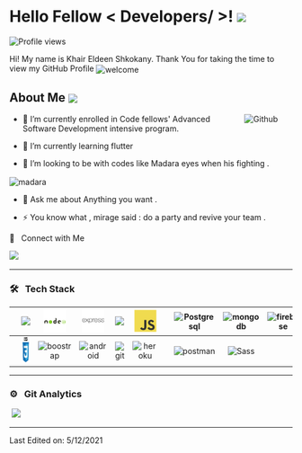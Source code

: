 <h1> Hello Fellow < Developers/ >! <img src = "https://i.pinimg.com/originals/10/94/23/109423f76102e5e8f703b70612aaa98b.gif" width = 30px> </h1>
<p align='center'>
</p>

![Profile views](https://visitor-badge.glitch.me/badge?page_id=khairshkokany.khairshkokany)



<div size='20px'> Hi! My name is Khair Eldeen Shkokany. Thank You for taking the time to view my GitHub Profile <img src = "https://media3.giphy.com/media/xUPGGDNsLvqsBOhuU0/200.webp?cid=ecf05e47uujhgv2pft0dqfi39m0vrs414tomkvamjlgrrgok&rid=200.webp&ct=g" alt = "welcome " width = 50px align="center">
</div>

<h2> About Me <img src = "https://media2.giphy.com/media/3GYmecuz4ncOc/giphy.gif?cid=ecf05e47fyedn0amteoh2pnrg54utfxrbxussi41b7arv4ha&rid=giphy.gif&ct=g" width = 100px align="center" > </h2>


<img width="17%" align="right" alt="Github" src="https://media1.giphy.com/media/PAqjdPkJLDsmBRSYUp/giphy.gif?cid=ecf05e47pvw1pns098h1i0bnq8bm3nuhxsg4nmus42pwb1gc&rid=giphy.gif&ct=g" />

- 🔭 I’m currently enrolled in Code fellows' Advanced Software Development intensive program.

- 🌱 I’m currently learning flutter
  
- 👯 I’m looking to be with codes like Madara eyes when his fighting .
<img src = "https://media1.giphy.com/media/8qXJTU5oEhQZO/giphy.gif?cid=ecf05e47mmqzzw8iro6tlo10hw3ne3xo1uagx9h5hh8fku99&rid=giphy.gif&ct=g" alt ="madara" width = 50px align ="center"/>
  
- 💬 Ask me about Anything you want .
  
- ⚡ You know what , mirage said : do a party and revive your team .

🤝 &nbsp; Connect with Me

[<img src="https://img.shields.io/badge/linkedin-%230077B5.svg?&style=for-the-badge&logo=linkedin&logoColor=white" />](https://www.linkedin.com/in/khair-shkokany/)

---

### 🛠 &nbsp; Tech Stack

|        <img src="https://raw.githubusercontent.com/devicons/devicon/master/icons/react/react-original-wordmark.svg" width=40>        |                               <img src="https://www.vectorlogo.zone/logos/springio/springio-icon.svg" width=40>                                | <img src="https://raw.githubusercontent.com/devicons/devicon/master/icons/nodejs/nodejs-original-wordmark.svg" width="40"> | <img src="https://raw.githubusercontent.com/devicons/devicon/master/icons/express/express-original-wordmark.svg" width="40"> |       <img src="https://www.vectorlogo.zone/logos/java/java-vertical.svg" width="40">       | <img src="https://raw.githubusercontent.com/devicons/devicon/master/icons/javascript/javascript-original.svg" width="40"> | <img src="https://raw.githubusercontent.com/devicons/devicon/master/icons/python/python-original.svg" alt="python" width="40"> | <img src="https://upload.wikimedia.org/wikipedia/commons/2/29/Postgresql_elephant.svg" alt="Postgresql" width="40"> |      <img src="https://www.vectorlogo.zone/logos/mongodb/mongodb-icon.svg" alt="mongodb" width="40">      | <img src="https://www.vectorlogo.zone/logos/firebase/firebase-icon.svg" alt="firebase" width="40"> |
| :----------------------------------------------------------------------------------------------------------------------------------: | :--------------------------------------------------------------------------------------------------------------------------------------------: | :------------------------------------------------------------------------------------------------------------------------: | :--------------------------------------------------------------------------------------------------------------------------: | :-----------------------------------------------------------------------------------------: | :-----------------------------------------------------------------------------------------------------------------------: | :----------------------------------------------------------------------------------------------------------------------------: | :-----------------------------------------------------------------------------------------------------------------: | :-------------------------------------------------------------------------------------------------------: | :------------------------------------------------------------------------------------------------: |
| <img src="https://raw.githubusercontent.com/devicons/devicon/master/icons/html5/html5-original-wordmark.svg" alt="html5" width="40"> | <img src="https://raw.githubusercontent.com/devicons/devicon/master/icons/css3/css3-original-wordmark.svg" alt="css3" width="45" height="45"/> |         <img src="https://www.vectorlogo.zone/logos/getbootstrap/getbootstrap-icon.svg" alt="boostrap" width="40">         |               <img src="https://www.vectorlogo.zone/logos/android/android-icon.svg" alt="android" width="40">                | <img src="https://www.vectorlogo.zone/logos/git-scm/git-scm-icon.svg" alt="git" width="40"> |               <img src="https://www.vectorlogo.zone/logos/heroku/heroku-icon.svg" alt="heroku" width="40">                |  <img src="https://raw.githubusercontent.com/devicons/devicon/master/icons/linux/linux-original.svg" alt="linux" width="40">   | <img src="https://www.vectorlogo.zone/logos/visualstudio_code/visualstudio_code-icon.svg" alt="postman" width="40"> | <img src="https://upload.wikimedia.org/wikipedia/commons/9/96/Sass_Logo_Color.svg" alt="Sass" width="40"> |

---

### ⚙️ &nbsp; Git Analytics


<p>&nbsp;<img  src="https://github-readme-stats.vercel.app/api?username=khairshkokany&theme=dark&show_icons=true" width="50%"/></p>

---

Last Edited on: 5/12/2021
<!--
**khairshkokany/khairshkokany** is a ✨ _special_ ✨ repository because its `README.md` (this file) appears on your GitHub profile.

Here are some ideas to get you started:

- 🔭 I’m currently working on ...
- 🌱 I’m currently learning ...
- 👯 I’m looking to collaborate on ...
- 🤔 I’m looking for help with ...
- 💬 Ask me about ...
- 📫 How to reach me: ...
- 😄 Pronouns: ...
- ⚡ Fun fact: ...
-->
